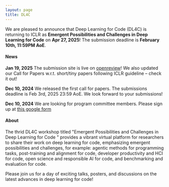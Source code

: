 ```yaml
---
layout: page
title: DL4C
---
```



We are pleased to announce that Deep Learning for Code (DL4C) is returning to ICLR as **Emergent Possibilities and Challenges in Deep Learning for Code** on **Apr 27, 2025**! The submission deadline is **February 10th, 11:59PM AoE**. 

#### News

**Jan 19, 2025** The submission site is live on [openreview](https://openreview.net/group?id=ICLR.cc/2025/Workshop/DL4C#tab-recent-activity)! We also updated our Call for Papers w.r.t. short/tiny papers following ICLR guideline – check it out!


**Dec 10, 2024** We released the first call for papers. The submissions deadline is Feb 3rd, 2025 23:59 AoE. We look forward to your submissions!

**Dec 10, 2024** We are looking for program committee members. Please sign up at [this google form](https://docs.google.com/forms/d/e/1FAIpQLSc0jcjGpD31_AQ1ddFQ1YBQxqvjs7HBe-XL91N7Vu29GpPShg/viewform)



#### About

The thrid DL4C workshop titled "Emergent Possibilities and Challenges in Deep Learning for Code
" provides a vibrant virtual platform for researchers to share their work on deep learning for code, emphasizing emergent possibilities and challenges, for example: agentic methods for programming tasks, post-training and alignment for code, developer productivity and HCI for code, open science and responsible AI for code, and benchmarking and evaluation for code.

Please join us for a day of exciting talks, posters, and discussions on the latest advances in deep learning for code!